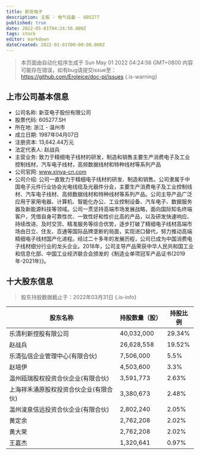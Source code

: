 ```yaml
---
title: 新亚电子
description: 主板 - 电气设备 - 605277
published: true
date: 2022-05-01T04:24:56.000Z
tags: stock
editor: markdown
dateCreated: 2022-01-01T00:00:00.000Z
---
```


> 本页面由自动化程序生成于 Sun May 01 2022 04:24:56 GMT+0800
> 内容可能存在错误，如有bug请提交issue至：https://github.com/Eroleice/doc-pi/issues
{.is-warning}

## 上市公司基本信息
- 公司名称: 新亚电子股份有限公司
- 股票代码: 605277.SH
- 所在地: 浙江 - 温州市
- 成立日期: 1987年04月07日
- 注册资本: 13,642.44万元
- 法定代表人: 赵战兵
- 主营业务: 致力于精细电子线材的研发，制造和销售主要生产消费电子及工业控制线材，汽车电子线材，高频数据线材和特种线材等系列产品
- 公司官网: www.xinya-cn.com
- 公司介绍: 公司一直致力于精细电子线材的研发、制造和销售。公司隶属于中国电子元件行业协会光电线缆及光器件分会，主要生产消费电子及工业控制线材、汽车电子线材、高频数据线材和特种线材等系列产品。公司主导产品广泛应用于家用电器、计算机、智能化办公、工业控制设备、汽车电子、数据服务器及新能源科技等领域。公司一贯坚持高端市场发展战略，面向国际知名终端客户，凭借自身可靠性优、一致性好和性价比高的产品，以及研发快速响应、持续改进、及时交货、精准服务等综合优势，逐步打破了精细电子线材高端市场由日立、住友、百通等国际品牌垄断的局面，实现进口替代，努力推动高端精细电子线材国产化进程。经过二十多年的发展历程，公司已成为中国消费电子线材细分行业的龙头企业。2018年，公司主导产品荣获中华人民共和国工业和信息化部、中国工业经济联合会颁发的《制造业单项冠军产品证书(2019年-2021年)》。


## 十大股东信息
> 股东持股数据截止于：2022年03月31日
{.is-info}

| 股东名称 | 持股数量（股） | 持股比例 |
| --- | --- | --- |
| 乐清利新控股有限公司 | 40,032,000 | 29.34% |
| 赵战兵 | 26,628,558 | 19.52% |
| 乐清弘信企业管理中心(有限合伙) | 7,506,000 | 5.5% |
| 赵培伊 | 4,503,600 | 3.3% |
| 温州瓯瑞股权投资合伙企业(有限合伙) | 3,591,773 | 2.63% |
| 上海祥禾涌原股权投资合伙企业(有限合伙) | 3,380,673 | 2.48% |
| 温州浚泉信远投资合伙企业(有限合伙) | 2,802,240 | 2.05% |
| 黄定余 | 2,762,208 | 2.02% |
| 黄大荣 | 2,762,208 | 2.02% |
| 王嘉杰 | 1,320,641 | 0.97% |




